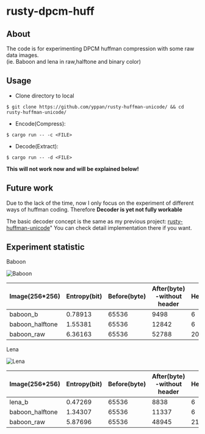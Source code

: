 # rusty-dpcm-huff

  
## About 

The code is for experimenting DPCM huffman compression with some raw data images.  
(ie. Baboon and lena in raw,halftone and binary color)

## Usage
- Clone directory to local   
```shell
$ git clone https://github.com/yppan/rusty-huffman-unicode/ && cd rusty-huffman-unicode/
```

- Encode(Compress):
```shell
$ cargo run -- -c <FILE>
```

- Decode(Extract): 
```shell
$ cargo run -- -d <FILE>
```
**This will not work now and will be explained below!**  

## Future work 

Due to the lack of the time, now I only focus on the experiment of different ways of huffman coding. Therefore **Decoder is yet not fully workable** 

The basic decoder concept is the same as my previous project: [rusty-huffman-unicode](https://github.com/yppan/rusty-huffman-unicode/)" You can check detail implementation there if you want.  

## Experiment statistic

Baboon 
  
![Baboon](https://github.com/yppan/rusty-classic-huffman-for-img/blob/main/Data/PNG/baboon.png)

| Image(256*256)  | Entropy(bit) | Before(byte) | After(byte) -without header | Header(byte) | Compression Rate |
|-----------------|--------------|--------------|-----------------------------|--------------|------------------|
| baboon_b        | 0.78913      | 65536        | 9498                        | 6            | 85.51%           |
| baboon_halftone | 1.55381      | 65536        | 12842                       | 6            | 80.40%           |
| baboon_raw      | 6.36163      | 65536        | 52788                       | 208          | 19.45%           |

Lena 
  
![Lena](https://github.com/yppan/rusty-classic-huffman-for-img/blob/main/Data/PNG/lena.png)

| Image(256*256)  | Entropy(bit) | Before(byte) | After(byte) -without header | Header(byte) | Compression Rate |
|-----------------|--------------|--------------|-----------------------------|--------------|------------------|
| lena_b          | 0.47269      | 65536        | 8838                        | 6            | 86.51%           |
| baboon_halftone | 1.34307      | 65536        | 11337                       | 6            | 82.70%           |
| baboon_raw      | 5.87696      | 65536        | 48945                       | 212          | 25.31%            |
